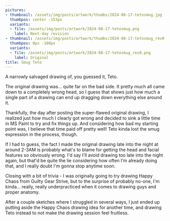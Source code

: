 ```yaml
---
pictures:
- thumbnail: /assets/img/posts/artwork/thumbs/2024-08-17-tetosmug.jpg
  thumbpos: center -153px
  variants:
  - file: /assets/img/posts/artwork/2024-08-17-tetosmug.png
    label: Next-day revision
- thumbnail: /assets/img/posts/artwork/thumbs/2024-08-17-tetosmug_rev0.jpg
  thumbpos: 0px -160px
  variants:
  - file: /assets/img/posts/artwork/2024-08-17-tetosmug_rev0.png
    label: Original
title: Smug Teto
---
```

A narrowly salvaged drawing of, you guessed it, Teto.

The original drawing was... quite far on the bad side.
It pretty much all came down to a completely wrong head, so I guess that shows just how much a single part of a drawing can end up dragging down everything else around it.

Thankfully, the day after posting the super-flawed original drawing, I realized just how much I clearly got wrong and decided to sink a little time in MS Paint to try and fix things up.
And considering how bad my starting point was, I believe that time paid off pretty well!
Teto kinda lost the smug expression in the process, though.

If I had to guess, the fact I made the original drawing late into the night at around 2-3AM is probably what's to blame for getting the head and facial features so obviously wrong.
I'd say I'll avoid drawing too late into the night again, but that'd be quite the lie considering how often I'm already doing that, and I really doubt I'm gonna stop anytime soon.

Closing with a bit of trivia - I was originally going to try drawing Happy Chaos from Guilty Gear Strive, but to the surprise of probably no-one, I'm kinda... really, really underpracticed when it comes to drawing guys and proper anatomy.

After a couple sketches where I struggled in several ways, I just ended up putting aside the Happy Chaos drawing idea for another time, and drawing Teto instead to not make the drawing session feel fruitless.
